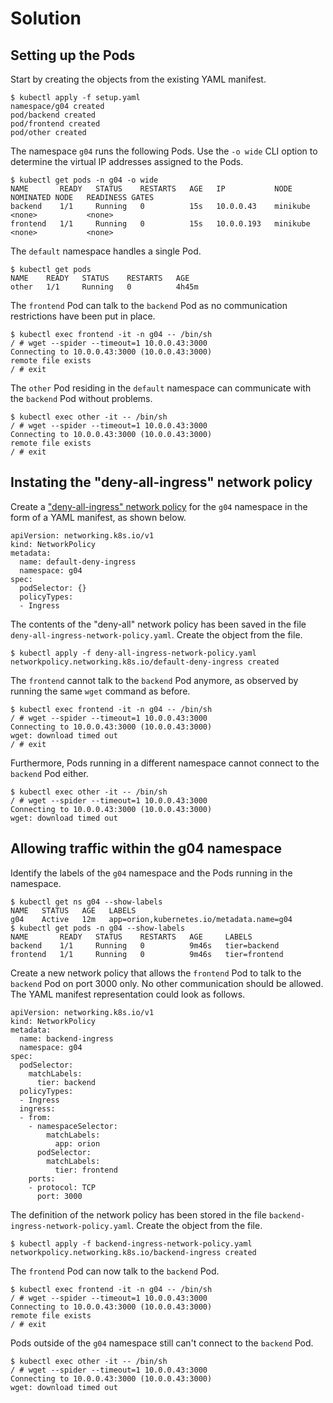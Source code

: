 # Solution

## Setting up the Pods

Start by creating the objects from the existing YAML manifest.

```
$ kubectl apply -f setup.yaml
namespace/g04 created
pod/backend created
pod/frontend created
pod/other created
```

The namespace `g04` runs the following Pods. Use the `-o wide` CLI option to determine the virtual IP addresses assigned to the Pods.

```
$ kubectl get pods -n g04 -o wide
NAME       READY   STATUS    RESTARTS   AGE   IP           NODE       NOMINATED NODE   READINESS GATES
backend    1/1     Running   0          15s   10.0.0.43    minikube   <none>           <none>
frontend   1/1     Running   0          15s   10.0.0.193   minikube   <none>           <none>
```

The `default` namespace handles a single Pod.

```
$ kubectl get pods
NAME    READY   STATUS    RESTARTS   AGE
other   1/1     Running   0          4h45m
```

The `frontend` Pod can talk to the `backend` Pod as no communication restrictions have been put in place.

```
$ kubectl exec frontend -it -n g04 -- /bin/sh
/ # wget --spider --timeout=1 10.0.0.43:3000
Connecting to 10.0.0.43:3000 (10.0.0.43:3000)
remote file exists
/ # exit
```

The `other` Pod residing in the `default` namespace can communicate with the `backend` Pod without problems.

```
$ kubectl exec other -it -- /bin/sh
/ # wget --spider --timeout=1 10.0.0.43:3000
Connecting to 10.0.0.43:3000 (10.0.0.43:3000)
remote file exists
/ # exit
```

## Instating the "deny-all-ingress" network policy

Create a ["deny-all-ingress" network policy](https://kubernetes.io/docs/concepts/services-networking/network-policies/#default-deny-all-ingress-traffic) for the `g04` namespace in the form of a YAML manifest, as shown below.
```
apiVersion: networking.k8s.io/v1
kind: NetworkPolicy
metadata:
  name: default-deny-ingress
  namespace: g04
spec:
  podSelector: {}
  policyTypes:
  - Ingress
```

The contents of the "deny-all" network policy has been saved in the file `deny-all-ingress-network-policy.yaml`. Create the object from the file.

```
$ kubectl apply -f deny-all-ingress-network-policy.yaml
networkpolicy.networking.k8s.io/default-deny-ingress created
```

The `frontend` cannot talk to the `backend` Pod anymore, as observed by running the same `wget` command as before.

```
$ kubectl exec frontend -it -n g04 -- /bin/sh
/ # wget --spider --timeout=1 10.0.0.43:3000
Connecting to 10.0.0.43:3000 (10.0.0.43:3000)
wget: download timed out
/ # exit
```

Furthermore, Pods running in a different namespace cannot connect to the `backend` Pod either.

```
$ kubectl exec other -it -- /bin/sh
/ # wget --spider --timeout=1 10.0.0.43:3000
Connecting to 10.0.0.43:3000 (10.0.0.43:3000)
wget: download timed out
```

## Allowing traffic within the g04 namespace

Identify the labels of the `g04` namespace and the Pods running in the namespace.

```
$ kubectl get ns g04 --show-labels
NAME   STATUS   AGE   LABELS
g04    Active   12m   app=orion,kubernetes.io/metadata.name=g04
$ kubectl get pods -n g04 --show-labels
NAME       READY   STATUS    RESTARTS   AGE     LABELS
backend    1/1     Running   0          9m46s   tier=backend
frontend   1/1     Running   0          9m46s   tier=frontend
```

Create a new network policy that allows the `frontend` Pod to talk to the `backend` Pod on port 3000 only. No other communication should be allowed. The YAML manifest representation could look as follows.

```
apiVersion: networking.k8s.io/v1
kind: NetworkPolicy
metadata:
  name: backend-ingress
  namespace: g04
spec:
  podSelector:
    matchLabels:
      tier: backend
  policyTypes:
  - Ingress
  ingress:
  - from:
    - namespaceSelector:
        matchLabels:
          app: orion
      podSelector:
        matchLabels:
          tier: frontend
    ports:
    - protocol: TCP
      port: 3000
```

The definition of the network policy has been stored in the file `backend-ingress-network-policy.yaml`. Create the object from the file.

```
$ kubectl apply -f backend-ingress-network-policy.yaml
networkpolicy.networking.k8s.io/backend-ingress created
```

The `frontend` Pod can now talk to the `backend` Pod.

```
$ kubectl exec frontend -it -n g04 -- /bin/sh
/ # wget --spider --timeout=1 10.0.0.43:3000
Connecting to 10.0.0.43:3000 (10.0.0.43:3000)
remote file exists
/ # exit
```

Pods outside of the `g04` namespace still can't connect to the `backend` Pod.

```
$ kubectl exec other -it -- /bin/sh
/ # wget --spider --timeout=1 10.0.0.43:3000
Connecting to 10.0.0.43:3000 (10.0.0.43:3000)
wget: download timed out
```
